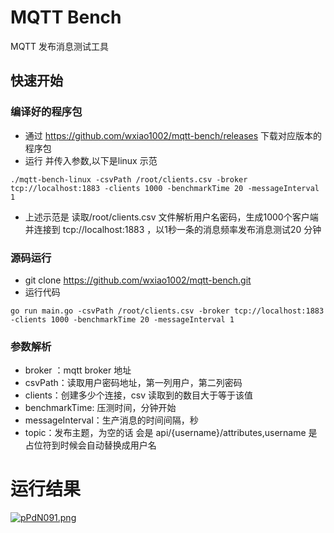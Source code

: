 # MQTT Bench
 MQTT 发布消息测试工具

 ## 快速开始

 ### 编译好的程序包
-  通过 https://github.com/wxiao1002/mqtt-bench/releases 下载对应版本的程序包
- 运行 并传入参数,以下是linux 示范
```
./mqtt-bench-linux -csvPath /root/clients.csv -broker tcp://localhost:1883 -clients 1000 -benchmarkTime 20 -messageInterval 1
```
- 上述示范是 读取/root/clients.csv  文件解析用户名密码，生成1000个客户端并连接到 tcp://localhost:1883 ，以1秒一条的消息频率发布消息测试20 分钟

### 源码运行
- git clone https://github.com/wxiao1002/mqtt-bench.git
- 运行代码

```
go run main.go -csvPath /root/clients.csv -broker tcp://localhost:1883 -clients 1000 -benchmarkTime 20 -messageInterval 1
```
### 参数解析
- broker ：mqtt broker 地址    		
- csvPath：读取用户密码地址，第一列用户，第二列密码 
- clients：创建多少个连接，csv 读取到的数目大于等于该值
- benchmarkTime: 压测时间，分钟开始
- messageInterval：生产消息的时间间隔，秒
- topic：发布主题，为空的话 会是 api/{username}/attributes,username 是占位符到时候会自动替换成用户名 

# 运行结果

[![pPdN091.png](https://s1.ax1x.com/2023/08/29/pPdN091.png)](https://imgse.com/i/pPdN091)


		        
		
